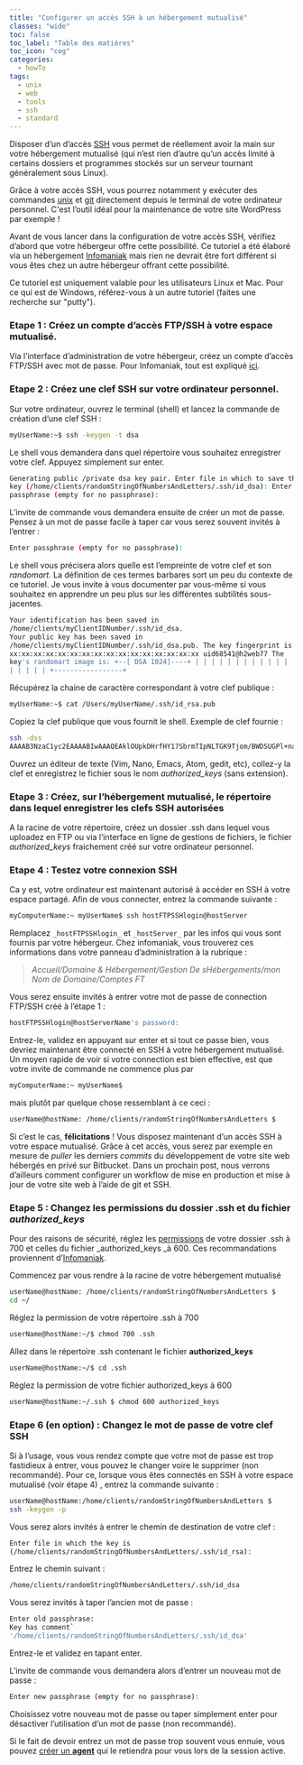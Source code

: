```yaml
---
title: "Configurer un accès SSH à un hébergement mutualisé"
classes: "wide"
toc: false
toc_label: "Table des matières"
toc_icon: "cog"
categories:
  - howTo
tags:
  - unix
  - web
  - tools
  - ssh
  - standard
---
```


Disposer d’un d’accès 
[SSH](https://code.tutsplus.com/tutorials/ssh-what-and-how--net-25138) 
vous permet de réellement avoir la main sur votre hébergement mutualisé (qui n’est rien d’autre qu’un accès limité à certains dossiers et programmes stockés sur un serveur tournant généralement sous Linux).  

Grâce à votre accès SSH, vous pourrez notamment y exécuter des commandes  [unix](https://www.tutorialspoint.com/unix/) et  [git](https://confluence.atlassian.com/bitbucketserver/basic-git-commands-776639767.html)  directement depuis le terminal de votre ordinateur personnel. C'est l’outil idéal pour la maintenance de votre site WordPress par exemple !

Avant de vous lancer dans la configuration de votre accès SSH, vérifiez d’abord que votre hébergeur offre cette possibilité. Ce tutoriel a été  élaboré via un hébergement [Infomaniak](https://www.infomaniak.com/)  mais rien ne devrait être fort différent si vous êtes chez un autre hébergeur offrant cette possibilité.

Ce tutoriel est uniquement valable pour les utilisateurs Linux et Mac.  Pour ce qui est de Windows, référez-vous à un autre tutoriel (faites une recherche sur "putty").

### Etape 1 :  Créez un compte d’accès FTP/SSH à votre espace mutualisé.

Via l’interface d’administration de votre hébergeur, créez un compte d’accès FTP/SSH avec mot de passe. Pour Infomaniak, tout est expliqué [ici](https://www.infomaniak.com/fr/support/faq/1982/creermodifiersupprimer-un-compte-ftp-gerer-les-comptesacces-ftp).

### Etape 2 : Créez une clef SSH sur votre ordinateur personnel.

Sur votre ordinateur, ouvrez le terminal (shell) et lancez la commande  de création d’une clef SSH :

```bash
myUserName:~$ ssh -keygen -t dsa
```

Le shell vous demandera dans quel répertoire vous souhaitez enregistrer votre clef. Appuyez simplement sur enter.

```bash
Generating public /private dsa key pair. Enter file in which to save the 
key (/home/clients/randomStringOfNumbersAndLetters/.ssh/id_dsa): Enter 
passphrase (empty for no passphrase):
```

L’invite de commande vous demandera ensuite de créer un mot de passe.  Pensez à un mot de passe facile à taper car vous serez souvent invités à l’entrer :

```bash
Enter passphrase (empty for no passphrase):
```

Le shell vous précisera alors quelle est l’empreinte de votre clef et  son *randomart*. La définition de ces termes barbares sort un peu du contexte de ce tutoriel. Je vous invite à vous documenter par vous-même si vous souhaitez en apprendre un peu plus sur les différentes subtilités sous-jacentes.

```bash
Your identification has been saved in 
/home/clients/myClientIDNumber/.ssh/id_dsa.
Your public key has been saved in 
/home/clients/myClientIDNumber/.ssh/id_dsa.pub. The key fingerprint is: 
xx:xx:xx:xx:xx:xx:xx:xx:xx:xx:xx:xx:xx:xx:xx:xx uid68541@h2web77 The 
key's randomart image is: +--[ DSA 1024]----+ | | | | | | | | | | | | | 
| | | | | +-----------------+
```

Récupérez la chaine de caractère correspondant à votre clef publique :

```bash
myUserName:~$ cat /Users/myUserName/.ssh/id_rsa.pub
```

Copiez la clef publique que vous fournit le shell. Exemple de clef 
fournie :

```bash
ssh -dss 
AAAAB3NzaC1yc2EAAAABIwAAAQEAklOUpkDHrfHY17SbrmTIpNLTGK9Tjom/BWDSUGPl+nafzlHDTYW7hdI4yZ5ew18JH4JW9jbhUFrviQzM7xlELEVf4h9lFX5QVkbPppSwg0cda3Pbv7kOdJ/MTyBlWXFCR+HAo3FXRitBqxiX1nKhXpHAZsMciLq8V6RjsNAQwdsdMFvSlVK/7XAt3FaoJoAsncM1Q9x5+3V0Ww68``/eIFmb1zuUFljQJKprrX88XypNDvjYNby6vw/Pb0rwert/EnmZ+AW4OZPnTPI89ZPmVMLuayrD2cE86Z/il8b+gw3r3+1nKatmIkjn2so1d01QraTlMqVSsbxNrRFi9wrf+M7Q== myUserName@mycomputer.local
```

Ouvrez un éditeur de texte (Vim, Nano, Emacs, Atom, gedit, etc), collez-y la clef et enregistrez le fichier sous le nom _authorized_keys_ (sans extension).

### Etape 3 : Créez, sur l’hébergement mutualisé, le répertoire dans lequel enregistrer les clefs SSH autorisées

A la racine de votre répertoire, créez un dossier .ssh dans lequel vous uploadez en FTP ou via l’interface en ligne de gestions de fichiers, le fichier _authorized_keys_ fraichement créé sur votre ordinateur personnel.

### Etape 4 : Testez votre connexion SSH

Ca y est, votre ordinateur est maintenant autorisé à accéder en SSH à votre espace partagé. Afin de vous connecter, entrez la commande suivante :

```bash
myComputerName:~ myUserName$ ssh hostFTPSSHlogin@hostServer
```

Remplacez `_hostFTPSSHlogin_` et `_hostServer_` par les infos qui vous sont fournis par votre hébergeur. Chez infomaniak, vous trouverez ces informations dans votre panneau d’administration à la rubrique :

> *Accueil/Domaine & Hébergement/Gestion De sHébergements/mon Nom de 
Domaine/Comptes FT*

Vous serez ensuite invités à entrer votre mot de passe de connection 
FTP/SSH créé à l’étape 1 :

```bash
hostFTPSSHlogin@hostServerName's password:
```

Entrez-le, validez en appuyant sur enter et si tout ce passe bien, vous devriez maintenant être connecté en SSH à votre hébergement mutualisé. Un moyen rapide de voir si votre connection est bien effective, est que votre invite de commande ne commence plus par
```bash
myComputerName:~ myUserName$
```

mais plutôt par  quelque chose ressemblant à ce ceci :

```bash
userName@hostName: /home/clients/randomStringOfNumbersAndLetters $
```

Si c’est le cas, __félicitations__ ! Vous disposez maintenant d’un accès SSH  à votre espace mutualisé. Grâce à cet accès, vous serez par exemple en  mesure de _puller_ les derniers _commits_ du développement de votre site  web hébergés en privé sur Bitbucket. Dans un prochain post, nous verrons d’ailleurs comment configurer un workflow de mise en production et mise  à jour de votre site web à l’aide de git et SSH.

### Etape 5 : Changez les permissions du dossier .ssh et du fichier _authorized_keys_

Pour des raisons de sécurité, réglez les [permissions](http://www.thinkplexx.com/learn/article/unix/command/chmod-permissions-flags-explained-600-0600-700-777-100-etc) de votre dossier .ssh à 700 et celles du fichier _authorized_keys _à 600\. Ces recommandations proviennent d’[Infomaniak](https://www.infomaniak.com/en/support/faq/2054/logging-into-your-hosting-with-an-ssh-key).

Commencez par vous rendre à la racine de votre hébergement mutualisé

```bash
userName@hostName: /home/clients/randomStringOfNumbersAndLetters $ 
cd ~/
```

Réglez la permission de votre répertoire .ssh à 700

```bash
userName@hostName:~/$ chmod 700 .ssh
```

Allez dans le répertoire .ssh contenant le fichier __authorized_keys__

```bash
userName@hostName:~/$ cd .ssh
```

Réglez la permission de votre fichier authorized_keys à 600

```bash
userName@hostName:~/.ssh $ chmod 600 authorized_keys
```

### Etape 6 (en option) : Changez le mot de passe de votre clef SSH

Si à l’usage, vous vous rendez compte que  votre mot de passe est trop 
fastidieux à entrer, vous pouvez le changer voire le supprimer (non recommandé). Pour ce, lorsque vous êtes connectés en SSH à votre espace mutualisé (voir étape 4) , entrez la commande suivante :

```bash
userName@hostName:/home/clients/randomStringOfNumbersAndLetters $ 
ssh -keygen -p
```

Vous serez alors invités à entrer le chemin de destination de votre clef :

```bash
Enter file in which the key is 
(/home/clients/randomStringOfNumbersAndLetters/.ssh/id_rsa):
```

Entrez le chemin suivant :

```bash
/home/clients/randomStringOfNumbersAndLetters/.ssh/id_dsa
```

Vous serez invités à taper l’ancien mot de passe :

```bash
Enter old passphrase:
Key has comment` 
'/home/clients/randomStringOfNumbersAndLetters/.ssh/id_dsa'
```
Entrez-le et validez en tapant enter.

L’invite de commande vous demandera alors d’entrer un nouveau mot de  passe :

```bash
Enter new passphrase (empty for no passphrase):
```

Choisissez votre nouveau mot de passe ou taper simplement enter pour désactiver l’utilisation d’un mot de passe (non recommandé).

Si le fait de devoir entrez un mot de passe trop souvent vous ennuie, 
vous pouvez [créer un __agent__](https://unix.stackexchange.com/questions/12195/how-to-avoid-being-asked-passphrase-each-time-i-push-to-bitbucket) qui le retiendra pour vous lors de la session active.
